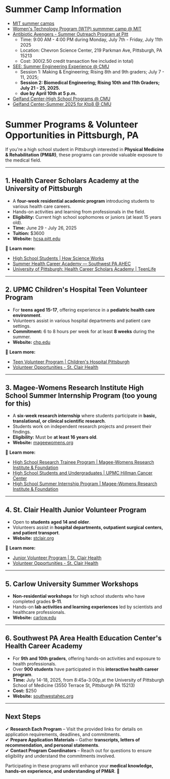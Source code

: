 # Summer Camp Information
- [MIT summer camps](https://mitadmissions.org/apply/prepare/summer/)
- [Women's Technology Program (WTP) summmer camp @ MIT](https://web.mit.edu/wtp/faq.html)
- [Antibiotic Avengers - Summer Outreach Program at Pitt](https://www.chem.pitt.edu/antibiotic-avengers-summer-outreach-program)
  - Time: 9:00 AM - 4:00 PM during Monday, July 7th - Friday, July 11th 2025
  - Location: Chevron Science Center, 219 Parkman Ave, Pittsburgh, PA 15213
  - Cost: $300 ($2.50 credit transaction fee included in total)
- [SEE: Summer Engineering Experience @ CMU](https://engineering.cmu.edu/education/outreach/programs/see.html)
  - Session 1: Making & Engineering;  Rising 8th and 9th graders; July 7 - 11, 2025; 
  - **Session 2: Biomedical Engineering; Rising 10th and 11th Graders; July 21 - 25, 2025.**
  - **due by April 10th at 5 p.m.**
- [Gelfand Center-High School Programs @ CMU](https://www.cmu.edu/gelfand/education/k12-students-parents/highschoolprograms.html)
- [Gelfand Center-Summer 2025 for Kto8 @ CMU](https://www.cmu.edu/gelfand/gelfand-outreach/go-summer-2025-final-copy.pdf)


# Summer Programs & Volunteer Opportunities in Pittsburgh, PA  
If you're a high school student in Pittsburgh interested in **Physical Medicine & Rehabilitation (PM&R)**, these programs can provide valuable exposure to the medical field.

---

## 1. **Health Career Scholars Academy at the University of Pittsburgh**  
- A **four-week residential academic program** introducing students to various health care careers.  
- Hands-on activities and learning from professionals in the field.  
- **Eligibility:** Current high school sophomores or juniors (at least 15 years old).
- **Time:** June 29 - July 26, 2025
- **Tuition:**  $3600
- **Website:** [hcsa.pitt.edu](https://www.hcsa.pitt.edu/home?utm_source=chatgpt.com)

🔗 **Learn more:**  
- [High School Students | How Science Works](https://www.hcsa.pitt.edu)  
- [Summer Health Career Academy — Southwest PA AHEC](https://www.southwestahec.org/hca)  
- [University of Pittsburgh: Health Career Scholars Academy | TeenLife](https://www.teenlife.com)  


---

## 2. **UPMC Children's Hospital Teen Volunteer Program**  
- For **teens aged 15-17**, offering experience in a **pediatric health care environment**.  
- Volunteers assist in various hospital departments and patient care settings.  
- **Commitment:** 6 to 8 hours per week for at least **8 weeks** during the summer.  
- **Website:** [chp.edu](https://www.chp.edu/about/volunteer/opportunities/teen-program?utm_source=chatgpt.com)  

🔗 **Learn more:**  
- [Teen Volunteer Program | Children's Hospital Pittsburgh](https://www.chp.edu)  
- [Volunteer Opportunities - St. Clair Health](https://www.stclair.org/community/volunteer-opportunities/)  

---

## 3. **Magee-Womens Research Institute High School Summer Internship Program (too young for this)**  
- A **six-week research internship** where students participate in **basic, translational, or clinical scientific research**.  
- Students work on independent research projects and present their findings.  
- **Eligibility:** Must be **at least 16 years old**.  
- **Website:** [mageewomens.org](https://mageewomens.org/for-researchers/education/high-school-summer-internship-program?utm_source=chatgpt.com)  

🔗 **Learn more:**  
- [High School Research Trainee Program | Magee-Womens Research Institute & Foundation](https://mageewomens.org)  
- [High School Students and Undergraduates | UPMC Hillman Cancer Center](https://hillmanresearch.upmc.edu)  
- [High School Summer Internship Program | Magee-Womens Research Institute & Foundation](https://mageewomens.org)  

---

## 4. **St. Clair Health Junior Volunteer Program**  
- Open to **students aged 14 and older**.  
- Volunteers assist in **hospital departments, outpatient surgical centers, and patient transport**.  
- **Website:** [stclair.org](https://www.stclair.org/community/volunteer-opportunities/?utm_source=chatgpt.com)

🔗 **Learn more:**  
- [Junior Volunteer Program | St. Clair Health](https://www.stclair.org/community/volunteer-opportunities/)  
- [Volunteer Opportunities - St. Clair Health](https://www.stclair.org/community/volunteer-opportunities/)  

---

## 5. **Carlow University Summer Workshops**  
- **Non-residential workshops** for high school students who have completed grades **9-11**.  
- Hands-on **lab activities and learning experiences** led by scientists and healthcare professionals.  
- **Website:** [carlow.edu](https://www.carlow.edu/academic-programs/summer-programs/?utm_source=chatgpt.com)  

---

## 6. **Southwest PA Area Health Education Center's Health Career Academy**  
- For **9th and 10th graders**, offering hands-on activities and exposure to health professionals.  
- Over **900 students** have participated in this **interactive health career program**.
- **Time:** July 14-18, 2025, from 8:45a-3:00p,at the University of Pittsburgh School of Medicine (3550 Terrace St, Pittsburgh PA 15213)
- **Cost:**  $250 
- **Website:** [southwestahec.org](https://www.southwestahec.org/hca?utm_source=chatgpt.com)  

---

## **Next Steps**
✔ **Research Each Program** – Visit the provided links for details on application requirements, deadlines, and commitments.  
✔ **Prepare Application Materials** – Gather **transcripts, letters of recommendation, and personal statements**.  
✔ **Contact Program Coordinators** – Reach out for questions to ensure eligibility and understand the commitments involved.  

Participating in these programs will enhance your **medical knowledge, hands-on experience, and understanding of PM&R**. 🚀

